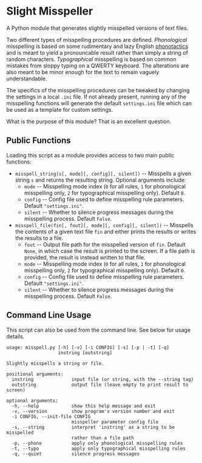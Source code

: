 # Slight Misspeller

A Python module that generates slightly misspelled versions of text files.

Two different types of misspelling procedures are defined. _Phonological_ misspelling is based on some rudimentary and lazy English [phonotactics](https://en.wikipedia.org/wiki/Phonotactics) and is meant to yield a pronouncable result rather than simply a string of random characters. _Typographical_ misspelling is based on common mistakes from sloppy typing on a QWERTY keyboard. The alterations are also meant to be minor enough for the text to remain vaguely understandable.

The specifics of the misspelling procedures can be tweaked by changing the settings in a local `.ini` file. If not already present, running any of the misspelling functions will generate the default `settings.ini` file which can be used as a template for custom settings.

What is the purpose of this module? That is an excellent question.

## Public Functions

Loading this script as a module provides access to two main public functions:

* `misspell_string(s[, mode][, config][, silent])` -- Misspells a given string `s` and returns the resulting string. Optional arguments include:
  * `mode` -- Misspelling mode index (`0` for all rules, `1` for phonological misspelling only, `2` for typographical misspelling only). Default `0`.
  * `config` -- Config file used to define misspelling rule parameters. Default `"settings.ini"`.
  * `silent` -- Whether to silence progress messages during the misspelling process. Default `False`.
* `misspell_file(fin[, fout][, mode][, config][, silent])` -- Misspells the contents of a given text file `fin` and either prints the results or writes the results to a file.
  * `fout` -- Output file path for the misspelled version of `fin`. Default `None`, in which case the result is printed to the screen. If a file path is provided, the result is instead written to that file.
  * `mode` -- Misspelling mode index (`0` for all rules, `1` for phonological misspelling only, `2` for typographical misspelling only). Default `0`.
  * `config` -- Config file used to define misspelling rule parameters. Default `"settings.ini"`.
  * `silent` -- Whether to silence progress messages during the misspelling process. Default `False`.

## Command Line Usage

This script can also be used from the command line. See below for usage details.
```
usage: misspell.py [-h] [-v] [-i CONFIG] [-s] [-p | -t] [-q]
                   instring [outstring]

Slightly misspells a string or file.

positional arguments:
  instring              input file (or string, with the --string tag)
  outstring             output file (leave empty to print result to screen)

optional arguments:
  -h, --help            show this help message and exit
  -v, --version         show program's version number and exit
  -i CONFIG, --init-file CONFIG
                        misspeller parameter config file
  -s, --string          interpret 'instring' as a string to be misspelled
                        rather than a file path
  -p, --phono           apply only phonological misspelling rules
  -t, --typo            apply only typographical misspelling rules
  -q, --quiet           silence progress messages
```
